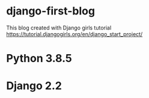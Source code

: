 # django-first-blog
This blog created with Django girls tutorial https://tutorial.djangogirls.org/en/django_start_project/
# Python 3.8.5
# Django 2.2
